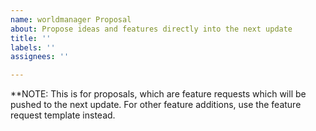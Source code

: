 ```yaml
---
name: worldmanager Proposal
about: Propose ideas and features directly into the next update
title: ''
labels: ''
assignees: ''

---
```


**NOTE: This is for proposals, which are feature requests which will be pushed to the next update. For other feature additions, use the feature request template instead.
